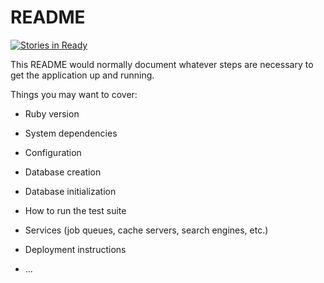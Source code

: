 # README
[![Stories in Ready](https://badge.waffle.io/tangosource/knowledge_base.png?label=ready)](http://waffle.io/tangosource/knowledge_base)

This README would normally document whatever steps are necessary to get the
application up and running.

Things you may want to cover:

* Ruby version

* System dependencies

* Configuration

* Database creation

* Database initialization

* How to run the test suite

* Services (job queues, cache servers, search engines, etc.)

* Deployment instructions

* ...
